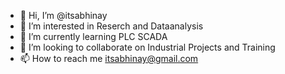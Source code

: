- 👋 Hi, I’m @itsabhinay
- 👀 I’m interested in Reserch and Dataanalysis 
- 🌱 I’m currently learning PLC SCADA 
- 💞️ I’m looking to collaborate on Industrial Projects and Training 
- 📫 How to reach me itsabhinay@gmail.com

<!---
itsabhinay/itsabhinay is a ✨ special ✨ repository because its `README.md` (this file) appears on your GitHub profile.
You can click the Preview link to take a look at your changes.
--->
